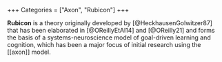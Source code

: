 +++
Categories = ["Axon", "Rubicon"]
+++

**Rubicon** is a theory originally developed by [@HeckhausenGolwitzer87] that has been elaborated in [@OReillyEtAl14] and [@OReilly21] and forms the basis of a systems-neuroscience model of goal-driven learning and cognition, which has been a major focus of initial research using the [[axon]] model.

